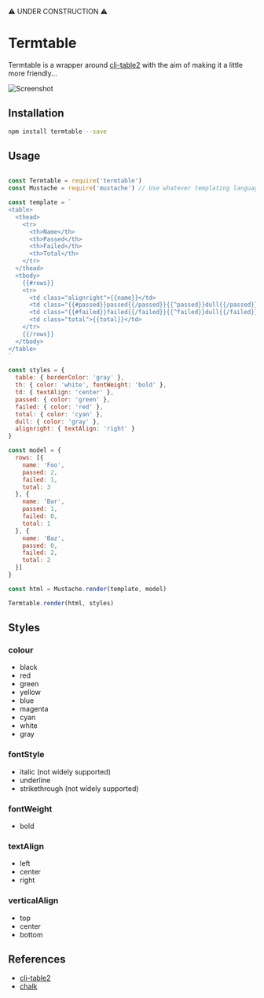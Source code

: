 ⚠  UNDER CONSTRUCTION  ⚠

# Termtable

Termtable is a wrapper around [cli-table2](https://github.com/jamestalmage/cli-table2) with the aim of making it a little more friendly...

![Screenshot](http://s22.postimg.org/7e4jrqvvl/table.png)

## Installation

```bash
npm install termtable --save
```

## Usage

```js

const Termtable = require('termtable')
const Mustache = require('mustache') // Use whatever templating language you like!

const template = `
<table>
  <thead>
    <tr>
      <th>Name</th>
      <th>Passed</th>
      <th>Failed</th>
      <th>Total</th>
    </tr>
  </thead>
  <tbody>
    {{#rows}}
    <tr>
      <td class="alignright">{{name}}</td>
      <td class="{{#passed}}passed{{/passed}}{{^passed}}dull{{/passed}}">{{passed}}</td>
      <td class="{{#failed}}failed{{/failed}}{{^failed}}dull{{/failed}}">{{failed}}</td>
      <td class="total">{{total}}</td>
    </tr>
    {{/rows}}
  </tbody>
</table>
`

const styles = {
  table: { borderColor: 'gray' },
  th: { color: 'white', fontWeight: 'bold' },
  td: { textAlign: 'center' },
  passed: { color: 'green' },
  failed: { color: 'red' },
  total: { color: 'cyan' },
  dull: { color: 'gray' },
  alignright: { textAlign: 'right' }
}

const model = {
  rows: [{
    name: 'Foo',
    passed: 2,
    failed: 1,
    total: 3
  }, {
    name: 'Bar',
    passed: 1,
    failed: 0,
    total: 1
  }, {
    name: 'Baz',
    passed: 0,
    failed: 2,
    total: 2
  }]
}

const html = Mustache.render(template, model)

Termtable.render(html, styles)
```

## Styles

### colour

* black
* red
* green
* yellow
* blue
* magenta
* cyan
* white
* gray

### fontStyle

* italic (not widely supported)
* underline
* strikethrough (not widely supported)

### fontWeight

* bold

### textAlign

* left
* center
* right

### verticalAlign

* top
* center
* bottom

## References

* [cli-table2](https://github.com/jamestalmage/cli-table2)
* [chalk](https://github.com/chalk/chalk)

